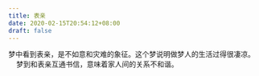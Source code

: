 ```yaml
---
title: 表亲
date: 2020-02-15T20:54:12+08:00
draft: false
---
```


梦中看到表亲，是不如意和灾难的象征。这个梦说明做梦人的生活过得很凄凉。
    梦到和表亲互通书信，意味着家人间的关系不和谐。